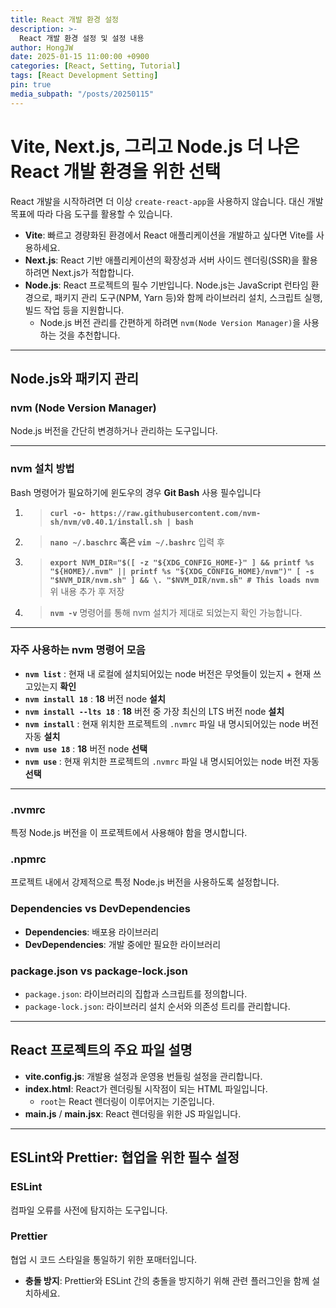 ```yaml
---
title: React 개발 환경 설정
description: >-
  React 개발 환경 설정 및 설정 내용
author: HongJW
date: 2025-01-15 11:00:00 +0900
categories: [React, Setting, Tutorial]
tags: [React Development Setting]
pin: true
media_subpath: "/posts/20250115"
---
```


# Vite, Next.js, 그리고 Node.js 더 나은 React 개발 환경을 위한 선택

React 개발을 시작하려면 더 이상 `create-react-app`을 사용하지 않습니다. 대신 개발 목표에 따라 다음 도구를 활용할 수 있습니다.

- **Vite**: 빠르고 경량화된 환경에서 React 애플리케이션을 개발하고 싶다면 Vite를 사용하세요.
- **Next.js**: React 기반 애플리케이션의 확장성과 서버 사이드 렌더링(SSR)을 활용하려면 Next.js가 적합합니다.
- **Node.js**: React 프로젝트의 필수 기반입니다. Node.js는 JavaScript 런타임 환경으로, 패키지 관리 도구(NPM, Yarn 등)와 함께 라이브러리 설치, 스크립트 실행, 빌드 작업 등을 지원합니다.
  - Node.js 버전 관리를 간편하게 하려면 `nvm(Node Version Manager)`을 사용하는 것을 추천합니다.

---

## Node.js와 패키지 관리

### nvm (Node Version Manager)

Node.js 버전을 간단히 변경하거나 관리하는 도구입니다.

---

### nvm 설치 방법

Bash 명령어가 필요하기에 윈도우의 경우 **Git Bash** 사용 필수입니다

1. > **`curl -o- https://raw.githubusercontent.com/nvm-sh/nvm/v0.40.1/install.sh | bash`**

2. > **`nano ~/.baschrc` 혹은 `vim ~/.bashrc`** 입력 후

3. > **`export NVM_DIR="$([ -z "${XDG_CONFIG_HOME-}" ] && printf %s "${HOME}/.nvm" || printf %s "${XDG_CONFIG_HOME}/nvm")"
[ -s "$NVM_DIR/nvm.sh" ] && \. "$NVM_DIR/nvm.sh" # This loads nvm`** 위 내용 추가 후 저장

4. > **`nvm -v`** 명령어를 통해 nvm 설치가 제대로 되었는지 확인 가능합니다.

---

### 자주 사용하는 nvm 명령어 모음

- **`nvm list`** : 현재 내 로컬에 설치되어있는 node 버전은 무엇들이 있는지 + 현재 쓰고있는지 **확인**
- **`nvm install 18`** : **18** 버전 node **설치**
- **`nvm install --lts 18`** : **18** 버전 중 가장 최신의 LTS 버전 node **설치**
- **`nvm install`** : 현재 위치한 프로젝트의 `.nvmrc` 파일 내 명시되어있는 node 버전 자동 **설치**
- **`nvm use 18`** : **18** 버전 node **선택**
- **`nvm use`** : 현재 위치한 프로젝트의 `.nvmrc` 파일 내 명시되어있는 node 버전 자동 **선택**

---

### .nvmrc

특정 Node.js 버전을 이 프로젝트에서 사용해야 함을 명시합니다.

### .npmrc

프로젝트 내에서 강제적으로 특정 Node.js 버전을 사용하도록 설정합니다.

### Dependencies vs DevDependencies

- **Dependencies**: 배포용 라이브러리
- **DevDependencies**: 개발 중에만 필요한 라이브러리

### package.json vs package-lock.json

- `package.json`: 라이브러리의 집합과 스크립트를 정의합니다.
- `package-lock.json`: 라이브러리 설치 순서와 의존성 트리를 관리합니다.

---

## React 프로젝트의 주요 파일 설명

- **vite.config.js**: 개발용 설정과 운영용 번들링 설정을 관리합니다.
- **index.html**: React가 렌더링될 시작점이 되는 HTML 파일입니다.
  - `root`는 React 렌더링이 이루어지는 기준입니다.
- **main.js** / **main.jsx**: React 렌더링을 위한 JS 파일입니다.

---

## ESLint와 Prettier: 협업을 위한 필수 설정

### ESLint

컴파일 오류를 사전에 탐지하는 도구입니다.

### Prettier

협업 시 코드 스타일을 통일하기 위한 포매터입니다.

- **충돌 방지**: Prettier와 ESLint 간의 충돌을 방지하기 위해 관련 플러그인을 함께 설치하세요.
